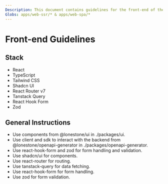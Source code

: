```yaml
---
Description: This document contains guidelines for the front-end of the Lonestone project.
Globs: apps/web-ssr/* & apps/web-spa/*
---
```


# Front-end Guidelines

## Stack

- React
- TypeScript
- Tailwind CSS
- Shadcn UI
- React Router v7
- Tanstack Query
- React Hook Form
- Zod

## General Instructions
- Use components from @lonestone/ui in ./packages/ui.
- Use client and sdk to interact with the backend from @lonestone/openapi-generator in ./packages/openapi-generator.
- Use react-hook-form and zod for form handling and validation.
- Use shadcn/ui for components.
- Use react-router for routing.
- Use tanstack-query for data fetching.
- Use react-hook-form for form handling.
- Use zod for form validation.
